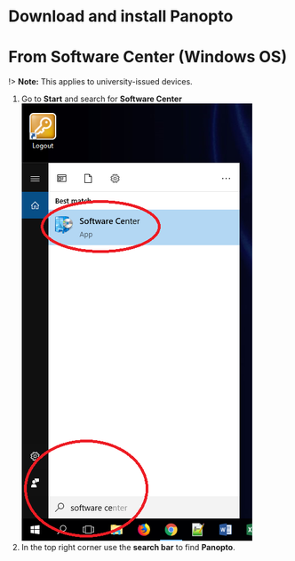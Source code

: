 # Download and install Panopto
# From Software Center (Windows OS)
!> **Note:** This applies to university-issued devices.

1. Go to **Start** and search for **Software Center**
 ![](images/software-center-1.png)  
2. In the top right corner use the **search bar** to find **Panopto**.


